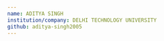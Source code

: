 ```yaml
---
name: ADITYA SINGH
institution/company: DELHI TECHNOLOGY UNIVERSITY
github: aditya-singh2005
---
```

